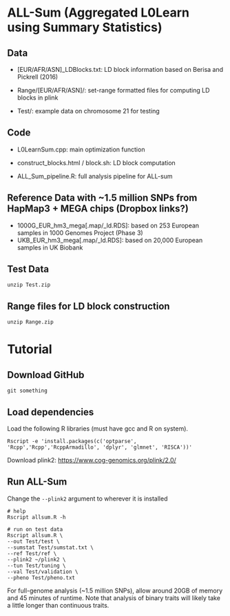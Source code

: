 # ALL-Sum (Aggregated L0Learn using Summary Statistics)

## Data
- [EUR/AFR/ASN]_LDBlocks.txt: LD block information based on Berisa and Pickrell (2016)

- Range/[EUR/AFR/ASN]/: set-range formatted files for computing LD blocks in plink

- Test/: example data on chromosome 21 for testing

## Code
- L0LearnSum.cpp: main optimization function

- construct_blocks.html / block.sh: LD block computation

- ALL_Sum_pipeline.R: full analysis pipeline for ALL-sum

## Reference Data with ~1.5 million SNPs from HapMap3 + MEGA chips (Dropbox links?)
- 1000G_EUR_hm3_mega[.map/_ld.RDS]: based on 253 European samples in 1000 Genomes Project (Phase 3) 
- UKB_EUR_hm3_mega[.map/_ld.RDS]: based on 20,000 European samples in UK Biobank 

## Test Data
```
unzip Test.zip
```

## Range files for LD block construction
```
unzip Range.zip
```

# Tutorial
## Download GitHub
```
git something
```

## Load dependencies
Load the following R libraries (must have gcc and R on system).

```
Rscript -e 'install.packages(c('optparse', 'Rcpp','Rcpp','RcppArmadillo', 'dplyr', 'glmnet', 'RISCA'))'
```

Download plink2: https://www.cog-genomics.org/plink/2.0/

## Run ALL-Sum
Change the `--plink2` argument to wherever it is installed 

```
# help
Rscript allsum.R -h 

# run on test data
Rscript allsum.R \
--out Test/test \
--sumstat Test/sumstat.txt \
--ref Test/ref \
--plink2 ~/plink2 \
--tun Test/tuning \
--val Test/validation \
--pheno Test/pheno.txt
```

For full-genome analysis (~1.5 million SNPs), allow around 20GB of memory and 45 minutes of runtime. Note that analysis of binary traits will likely take a little longer than continuous traits. 
